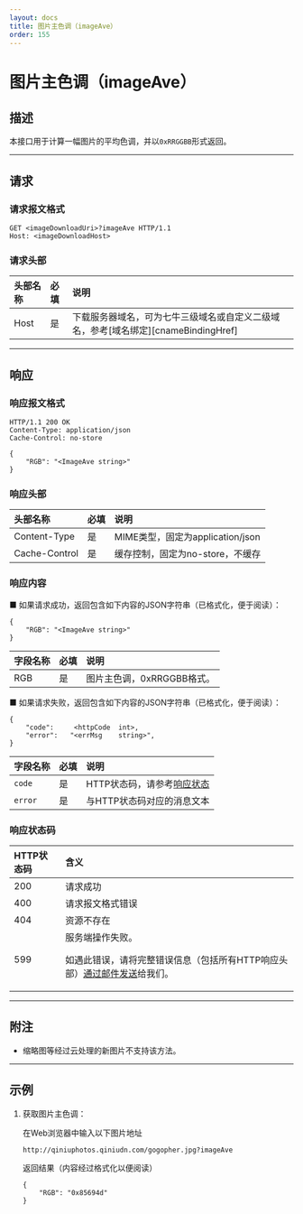 ```yaml
---
layout: docs
title: 图片主色调（imageAve）
order: 155
---
```


<a id="imageAve"></a>
# 图片主色调（imageAve）

<a id="imageAve-description"></a>
## 描述

本接口用于计算一幅图片的平均色调，并以`0xRRGGBB`形式返回。  

---

<a id="imageAve-request"></a>
## 请求

<a id="imageAve-request-syntax"></a>
### 请求报文格式

```
GET <imageDownloadUri>?imageAve HTTP/1.1
Host: <imageDownloadHost>
```

<a id="imageAve-request-header"></a>
### 请求头部

头部名称       | 必填 | 说明
:------------- | :--- | :------------------------------------------
Host           | 是   | 下载服务器域名，可为七牛三级域名或自定义二级域名，参考[域名绑定][cnameBindingHref]

---

<a id="imageAve-response"></a>
## 响应

<a id="imageAve-response-syntax"></a>
### 响应报文格式

```
HTTP/1.1 200 OK
Content-Type: application/json
Cache-Control: no-store

{
    "RGB": "<ImageAve string>"
}
```

<a id="imageAve-response-header"></a>
### 响应头部

头部名称       | 必填 | 说明
:------------- | :--- | :------------------------------------------
Content-Type   | 是   | MIME类型，固定为application/json
Cache-Control  | 是   | 缓存控制，固定为no-store，不缓存

<a id="imageAve-response-content"></a>
### 响应内容

■ 如果请求成功，返回包含如下内容的JSON字符串（已格式化，便于阅读）：  

```
{
    "RGB": "<ImageAve string>"
}
```

字段名称       | 必填   | 说明
:------------- | :----- | :------------------------------
RGB            | 是     | 图片主色调，0xRRGGBB格式。

■ 如果请求失败，返回包含如下内容的JSON字符串（已格式化，便于阅读）：  

```
{
	"code":     <httpCode  int>, 
    "error":   "<errMsg    string>",
}
```

字段名称     | 必填 | 说明                              
:----------- | :--- | :--------------------------------------------------------------------
`code`       | 是   | HTTP状态码，请参考[响应状态](#imageAve-response-status)
`error`      | 是   | 与HTTP状态码对应的消息文本

<a id="imageAve-response-code"></a>
### 响应状态码

HTTP状态码 | 含义
:--------- | :--------------------------
200        | 请求成功
400	       | 请求报文格式错误
404        | 资源不存在
599	       | 服务端操作失败。<p>如遇此错误，请将完整错误信息（包括所有HTTP响应头部）[通过邮件发送][sendBugReportHref]给我们。

---

<a id="imageAve-remarks"></a>
## 附注

- 缩略图等经过云处理的新图片不支持该方法。  

---

<a id="imageAve-samples"></a>
## 示例

1. 获取图片主色调：  

	在Web浏览器中输入以下图片地址  

	```
    http://qiniuphotos.qiniudn.com/gogopher.jpg?imageAve
	```

	返回结果（内容经过格式化以便阅读）  

	```
    {
        "RGB": "0x85694d"
    }
	```

[sendBugReportHref]:            mailto:support@qiniu.com?subject=599错误日志     "发送错误报告"
